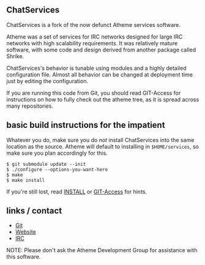 ## ChatServices

ChatServices is a fork of the now defunct Atheme services software.

Atheme was a set of services for IRC networks designed for large IRC networks with high
scalability requirements.  It was relatively mature software, with some code and design
derived from another package called Shrike.

ChatServices's behavior is tunable using modules and a highly detailed configuration file.
Almost all behavior can be changed at deployment time just by editing the configuration.

If you are running this code from Git, you should read GIT-Access for instructions on
how to fully check out the atheme tree, as it is spread across many repositories.

## basic build instructions for the impatient

Whatever you do, make sure you do *not* install ChatServices into the same location as the source.
Atheme will default to installing in `$HOME/services`, so make sure you plan accordingly for this.

    $ git submodule update --init
    $ ./configure --options-you-want-here
    $ make
    $ make install

If you're still lost, read [INSTALL](INSTALL) or [GIT-Access](GIT-Access) for hints.

## links / contact

 * [Git](https://bitbucket.org/chatlounge/chatservices/)
 * [Website](http://www.chatlounge.net)
 * [IRC](irc://irc.chatlounge.net/#ChatServices)

NOTE:
Please don't ask the Atheme Development Group for assistance with this software.
